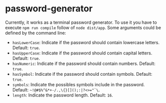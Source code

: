 # password-generator

Currently, it works as a terminal password generator. To use it you have to execute `npm run compile` follow of `node dist/app`. Some arguments could be defined by the command line:
- `hasLowerCase`: Indicate if the password should contain lowercase letters. Default: `true`.
- `hasUpperCase`: Indicate if the password should contain capital letters. Default: `true`.
- `hasNumeric`: Indicate if the password should contain numbers. Default: `true`.
- `hasSymbol`: Indicate if the password should contain symbols. Default: `true`.
- `symbols`: Indicate the possibles symbols include in the password. Default: ``~!@#$%^&*+-/.,\{}[]();:|?<>="`\``. 
- `length`: Indicate the password length. Default: `16`.
